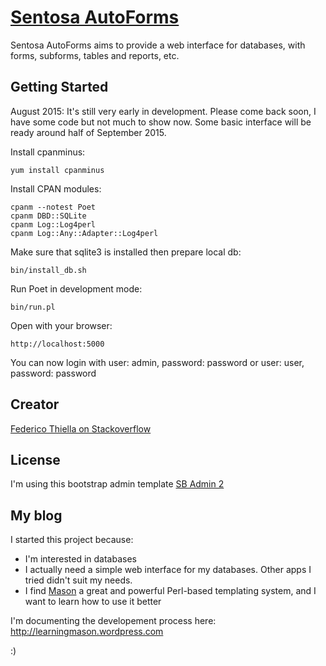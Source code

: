 # [Sentosa AutoForms](http://learningmason.wordpress.com/)

Sentosa AutoForms aims to provide a web interface for databases, with forms, subforms, tables and reports, etc.

## Getting Started

August 2015: It's still very early in development. Please come back soon, I have some code but not much to show now. Some basic interface will be ready around half of September 2015.

Install cpanminus:

    yum install cpanminus

Install CPAN modules:

    cpanm --notest Poet
    cpanm DBD::SQLite
    cpanm Log::Log4perl
    cpanm Log::Any::Adapter::Log4perl

Make sure that sqlite3 is installed then prepare local db:

    bin/install_db.sh

Run Poet in development mode:

    bin/run.pl

Open with your browser:

    http://localhost:5000

You can now login with user: admin, password: password or user: user, password: password

## Creator

[Federico Thiella on Stackoverflow](http://stackoverflow.com/users/833073/fthiella)

## License

I'm using this bootstrap admin template [SB Admin 2](http://startbootstrap.com/template-overviews/sb-admin-2/)

## My blog

I started this project because:

* I'm interested in databases
* I actually need a simple web interface for my databases. Other apps I tried didn't suit my needs.
* I find [Mason](http://www.masonhq.com) a great and powerful Perl-based templating system, and I want to learn how to use it better

I'm documenting the developement process here:
http://learningmason.wordpress.com

:)
